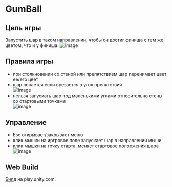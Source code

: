 # GumBall

## Цель игры
Запустить шар в таком направлении, чтобы он достиг финиша с тем же цветом, что и у финиша.
![image](https://github.com/ArtAkaArt/GumBall/assets/91897648/f9ce65b1-eaf6-4ee5-8949-0af3b3b728d9)

## Правила игры
+ при столкновении со стеной или препятствием шар перенимает цвет ее/его цвет
+ шар лопается если врезается в угол препятствия 
<br> ![image](https://github.com/ArtAkaArt/GumBall/assets/91897648/2aed2dbf-cde6-4a71-8e78-cbe7d4769d98)
+ нельзя запускать шар под маленькими углами относительно стены со стартовыми точками
<br> ![image](https://github.com/ArtAkaArt/GumBall/assets/91897648/47042365-c784-45c9-96fa-b1a5d4a57b02)


## Управление
+ Esc открывает/закрывает меню
+ клик мышки на иргровое поле запускает шар в направлении мыши
+ клик мышки на точку старта, меняет стартовое полоежения шара
<br> ![image](https://github.com/ArtAkaArt/GumBall/assets/91897648/8e4a0ee3-e61a-4598-b712-a6f7b736137c)

## Web Build
[Билд](https://play.unity.com/mg/other/forpublish-4) на play.unity.com.
